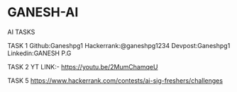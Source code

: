 # GANESH-AI
AI TASKS

TASK 1
Github:Ganeshpg1
Hackerrank:@ganeshpg1234
Devpost:Ganeshpg1
Linkedin:GANESH P.G

TASK 2
YT LINK:- https://youtu.be/2MumChamqeU

TASK 5
https://www.hackerrank.com/contests/ai-sig-freshers/challenges
